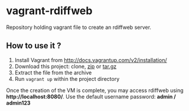 # vagrant-rdiffweb
Repository holding vagrant file to create an rdiffweb server.

## How to use it ?

1. Install Vagrant from http://docs.vagrantup.com/v2/installation/
2. Download this project: clone, [zip](https://github.com/ikus060/vagrant-rdiffweb/archive/master.zip) or [tar.gz](https://github.com/ikus060/vagrant-rdiffweb/archive/master.tar.gz)
3. Extract the file from the archive
3. Run `vagrant up` within the project directory

Once the creation of the VM is complete, you may access rdiffweb using **http://localhost:8080/**. Use the default username password: **admin / admin123**
